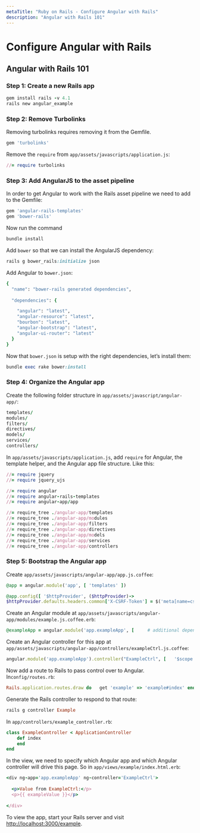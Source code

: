 ```yaml
---
metaTitle: "Ruby on Rails - Configure Angular with Rails"
description: "Angular with Rails 101"
---
```


# Configure Angular with Rails



## Angular with Rails 101


### Step 1: Create a new Rails app

```ruby
gem install rails -v 4.1
rails new angular_example

```

### Step 2: Remove Turbolinks

Removing turbolinks requires removing it from the Gemfile.

```ruby
gem 'turbolinks'

```

Remove the `require` from `app/assets/javascripts/application.js`:

```ruby
//= require turbolinks

```

### Step 3: Add AngularJS to the asset pipeline

In order to get Angular to work with the Rails asset pipeline we need to add to the Gemfile:

```ruby
gem 'angular-rails-templates'
gem 'bower-rails'

```

Now run the command

```ruby
bundle install

```

Add `bower` so that we can install the AngularJS dependency:

```ruby
rails g bower_rails:initialize json

```

Add Angular to `bower.json`:

```ruby
{
  "name": "bower-rails generated dependencies",
  
  "dependencies": {

    "angular": "latest",
    "angular-resource": "latest",
    "bourbon": "latest",
    "angular-bootstrap": "latest",
    "angular-ui-router": "latest"
  }
}

```

Now that `bower.json` is setup with the right dependencies, let’s install them:

```ruby
bundle exec rake bower:install

```

### Step 4: Organize the Angular app

Create the following folder structure in `app/assets/javascript/angular-app/`:

```ruby
templates/
modules/
filters/
directives/
models/
services/
controllers/

```

In `app/assets/javascripts/application.js`, add `require` for Angular, the template helper, and the Angular app file structure. Like this:

```ruby
//= require jquery
//= require jquery_ujs

//= require angular
//= require angular-rails-templates
//= require angular-app/app

//= require_tree ./angular-app/templates
//= require_tree ./angular-app/modules
//= require_tree ./angular-app/filters
//= require_tree ./angular-app/directives
//= require_tree ./angular-app/models
//= require_tree ./angular-app/services
//= require_tree ./angular-app/controllers

```

### Step 5: Bootstrap the Angular app

Create `app/assets/javascripts/angular-app/app.js.coffee`:

```ruby
@app = angular.module('app', [ 'templates' ])

@app.config([ '$httpProvider', ($httpProvider)->
$httpProvider.defaults.headers.common['X-CSRF-Token'] = $('meta[name=csrftoken]').attr('content') ])  @app.run(->   console.log 'angular app running' )

```

Create an Angular module at `app/assets/javascripts/angular-app/modules/example.js.coffee.erb`:

```ruby
@exampleApp = angular.module('app.exampleApp', [     # additional dependencies here   ])   .run(->     console.log 'exampleApp running'   )

```

Create an Angular controller for this app at `app/assets/javascripts/angular-app/controllers/exampleCtrl.js.coffee`:

```ruby
angular.module('app.exampleApp').controller("ExampleCtrl", [   '$scope',   ($scope)->     console.log 'ExampleCtrl running'      $scope.exampleValue = "Hello angular and rails"  ])

```

Now add a route to Rails to pass control over to Angular. In`config/routes.rb`:

```ruby
Rails.application.routes.draw do   get 'example' => 'example#index' end

```

Generate the Rails controller to respond to that route:

```ruby
rails g controller Example

```

In `app/controllers/example_controller.rb`:

```ruby
class ExampleController < ApplicationController
    def index
    end
end

```

In the view, we need to specify which Angular app and which Angular controller will drive this page. So in `app/views/example/index.html.erb`:

```ruby
<div ng-app='app.exampleApp' ng-controller='ExampleCtrl'>
  
  <p>Value from ExampleCtrl:</p>
  <p>{{ exampleValue }}</p>
  
</div>

```

To view the app, start your Rails server and visit [http://localhost:3000/example](http://localhost:3000/example).

